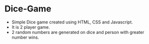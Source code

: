# Dice-Game
<ul>
<li>
  Simple Dice game created using HTML, CSS and Javascript.
</li>
 <li>
   It is 2 player game.
 </li>
 <li>
    2 random numbers are generated on dice and person with greater number wins.
 </li>
 </ul>

